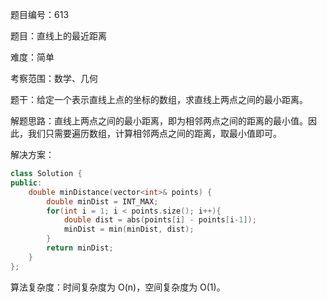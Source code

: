 题目编号：613

题目：直线上的最近距离

难度：简单

考察范围：数学、几何

题干：给定一个表示直线上点的坐标的数组，求直线上两点之间的最小距离。

解题思路：直线上两点之间的最小距离，即为相邻两点之间的距离的最小值。因此，我们只需要遍历数组，计算相邻两点之间的距离，取最小值即可。

解决方案：

```cpp
class Solution {
public:
    double minDistance(vector<int>& points) {
        double minDist = INT_MAX;
        for(int i = 1; i < points.size(); i++){
            double dist = abs(points[i] - points[i-1]);
            minDist = min(minDist, dist);
        }
        return minDist;
    }
};
```

算法复杂度：时间复杂度为 O(n)，空间复杂度为 O(1)。